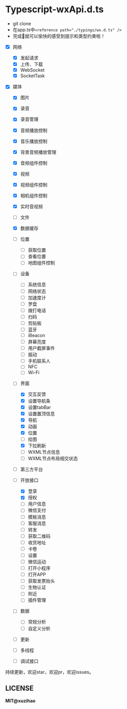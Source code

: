 # Typescript-wxApi.d.ts

* git clone
* 在app.ts中`<reference path="./typings/wx.d.ts" />`
* 完成🦉就可以愉快的感受到提示和类型约束啦！




* [x] 网络

    * [x] 发起请求
    * [x] 上传、下载
    * [x] WebSocket
    * [x] SocketTask

* [x] 媒体

  * [x] 图片
  * [x] 录音
  * [x] 录音管理
  * [x] 音频播放控制
  * [x] 音乐播放控制
  * [x] 背景音频播放管理
  * [x] 音频组件控制
  * [x] 视频
  * [x] 视频组件控制
  * [x] 相机组件控制
  * [x] 实时音视频


  * [ ] 文件
  * [x] 数据缓存
  * [ ] 位置
      * [ ] 获取位置
      * [ ] 查看位置
      * [ ] 地图组件控制
  * [ ] 设备
      * [ ] 系统信息
      * [ ] 网络状态
      * [ ] 加速度计
      * [ ] 罗盘
      * [ ] 拨打电话
      * [ ] 扫码
      * [ ] 剪贴板
      * [ ] 蓝牙
      * [ ] iBeacon
      * [ ] 屏幕亮度
      * [ ] 用户截屏事件
      * [ ] 振动
      * [ ] 手机联系人
      * [ ] NFC
      * [ ] Wi-Fi
  * [ ] 界面
      * [x] 交互反馈
      * [x] 设置导航条
      * [x] 设置tabBar
      * [x] 设置置顶信息
      * [x] 导航
      * [x] 动画
      * [x] 位置
      * [ ] 绘图
      * [x] 下拉刷新
      * [ ] WXML节点信息
      * [ ] WXML节点布局相交状态
  * [ ] 第三方平台
  * [ ] 开放接口
      * [x] 登录
      * [x] 授权
      * [ ] 用户信息
      * [ ] 微信支付
      * [ ] 模板消息
      * [ ] 客服消息
      * [ ] 转发
      * [ ] 获取二维码
      * [ ] 收货地址
      * [ ] 卡卷
      * [ ] 设置
      * [ ] 微信运动
      * [ ] 打开小程序
      * [ ] 打开APP
      * [ ] 获取发票抬头
      * [ ] 生物认证
      * [ ] 附近
      * [ ] 插件管理
  * [ ] 数据
      * [ ] 常规分析
      * [ ] 自定义分析
  * [ ] 更新
  * [ ] 多线程
  * [ ] 调试接口

持续更新，欢迎star，欢迎pr，欢迎issues。

## LICENSE

**MIT@xuzihao**
